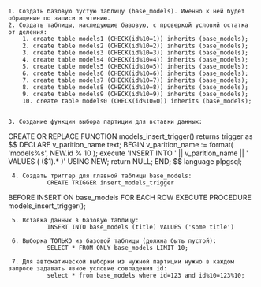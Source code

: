 
	1. Создать базовую пустую таблицу (base_models). Именно к ней будет обращение по записи и чтению.
	2. Создать таблицы, наследующие базовую, с проверкой условий остатка от деления:
		1. create table models1 (CHECK(id%10=1)) inherits (base_models);
		2. create table models2 (CHECK(id%10=2)) inherits (base_models);
		3. create table models3 (CHECK(id%10=3)) inherits (base_models);
		4. create table models4 (CHECK(id%10=4)) inherits (base_models);
		5. create table models5 (CHECK(id%10=5)) inherits (base_models);
		6. create table models6 (CHECK(id%10=6)) inherits (base_models);
		7. create table models7 (CHECK(id%10=7)) inherits (base_models);
		8. create table models8 (CHECK(id%10=8)) inherits (base_models);
		9. create table models9 (CHECK(id%10=9)) inherits (base_models);
		10. create table models0 (CHECK(id%10=0)) inherits (base_models);


	3. Создание функции выбора партиции для вставки данных:


CREATE OR REPLACE FUNCTION models_insert_trigger()
returns trigger as $$
DECLARE
    v_parition_name text;
BEGIN
    v_parition_name := format( 'models%s', NEW.id % 10 );
    execute 'INSERT INTO ' || v_parition_name || ' VALUES ( ($1).* )' USING NEW;
    return NULL;
END;
$$ language plpgsql;

     4. Создать триггер для главной таблицы base_models:
               CREATE TRIGGER insert_models_trigger
  BEFORE INSERT ON base_models
  FOR EACH ROW EXECUTE PROCEDURE models_insert_trigger();

     5. Вставка данных в базовую таблицу:
               INSERT INTO base_models (title) VALUES ('some title')

     6. Выборка ТОЛЬКО из базовой таблицы (должна быть пустой):
               SELECT * FROM ONLY base_models LIMIT 10;

     7. Для автоматической выборки из нужной партиции нужно в каждом запросе задавать явное условие совпадения id:
               select * from base_models where id=123 and id%10=123%10;
